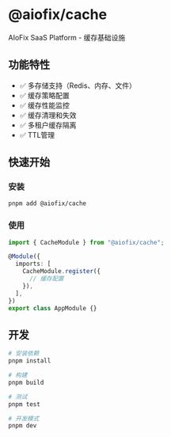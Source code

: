 # @aiofix/cache

AIoFix SaaS Platform - 缓存基础设施

## 功能特性

- ✅ 多存储支持（Redis、内存、文件）
- ✅ 缓存策略配置
- ✅ 缓存性能监控
- ✅ 缓存清理和失效
- ✅ 多租户缓存隔离
- ✅ TTL管理

## 快速开始

### 安装

```bash
pnpm add @aiofix/cache
```

### 使用

```typescript
import { CacheModule } from "@aiofix/cache";

@Module({
  imports: [
    CacheModule.register({
      // 缓存配置
    }),
  ],
})
export class AppModule {}
```

## 开发

```bash
# 安装依赖
pnpm install

# 构建
pnpm build

# 测试
pnpm test

# 开发模式
pnpm dev
```
